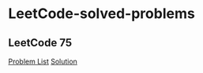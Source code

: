# LeetCode-solved-problems

## LeetCode 75
  [Problem List](https://leetcode.com/studyplan/leetcode-75/)
  [Solution](https://github.com/ImtiajEmon/LeetCode-solved-problems/tree/main/LeetCode%2075)

